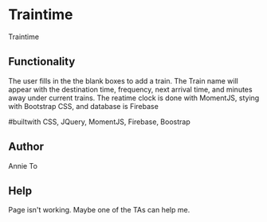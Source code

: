 # Traintime
Traintime

## Functionality

The user fills in the the blank boxes to add a train. The Train name will appear with the destination time, frequency, next arrival time, and minutes away under current trains. 
The reatime clock is done with MomentJS, stying with Bootstrap CSS, and database is Firebase

#builtwith
CSS, JQuery, MomentJS, Firebase, Boostrap

## Author
Annie To

## Help
Page isn't working. Maybe one of the TAs can help me.
